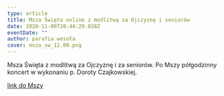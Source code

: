 ```yaml
---
type: article
title: Msza Święta online z modlitwą za Ojczyznę i seniorów
date: 2020-11-06T20:44:29.838Z
eventDate: ""
author: parafia wesoła
cover: msza_sw_12.00.png
---
```

<!--StartFragment-->

Msza Święta z modlitwą za Ojczyznę i za seniorów. Po Mszy półgodzinny koncert w wykonaniu p. Doroty Czajkowskiej.

[link do Mszy](https://youtu.be/vg2Tb45n1BA)

<!--EndFragment-->